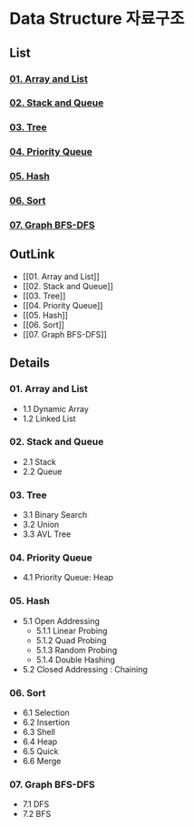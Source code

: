 # Data Structure 자료구조

## List

### [01. Array and List](https://github.com/DOforTU/note-cs/blob/dohyeon/data%20structure/01.%20Array%20and%20List.md "null")

### [02. Stack and Queue](https://github.com/DOforTU/note-cs/blob/dohyeon/data%20structure/02.%20Stack%20and%20Queue.md "null")

### [03. Tree](https://github.com/DOforTU/note-cs/blob/dohyeon/data%20structure/03.%20Tree.md "null")

### [04. Priority Queue](https://github.com/DOforTU/note-cs/blob/dohyeon/data%20structure/04.%20Priority%20Queue.md "null")

### [05. Hash](https://github.com/DOforTU/note-cs/blob/dohyeon/data%20structure/05.%20Hash.md "null")

### [06. Sort](https://github.com/DOforTU/note-cs/blob/dohyeon/data%20structure/06.%20Sort.md "null")

### [07. Graph BFS-DFS](https://github.com/DOforTU/note-cs/blob/dohyeon/data%20structure/07.%20Graph%20BFS-DFS.md "null")

## OutLink

- [[01. Array and List]]
- [[02. Stack and Queue]]
- [[03. Tree]]
- [[04. Priority Queue]]
- [[05. Hash]]
- [[06. Sort]]
- [[07. Graph BFS-DFS]]
    
## Details

### 01. Array and List

- 1.1 Dynamic Array
- 1.2 Linked List
    
### 02. Stack and Queue

- 2.1 Stack
- 2.2 Queue
    
### 03. Tree

- 3.1 Binary Search
- 3.2 Union
- 3.3 AVL Tree
    
### 04. Priority Queue

- 4.1 Priority Queue: Heap
    
### 05. Hash

- 5.1 Open Addressing
    - 5.1.1 Linear Probing
    - 5.1.2 Quad Probing
    - 5.1.3 Random Probing
    - 5.1.4 Double Hashing
- 5.2 Closed Addressing : Chaining
    

### 06. Sort

- 6.1 Selection
- 6.2 Insertion
- 6.3 Shell
- 6.4 Heap
- 6.5 Quick
- 6.6 Merge
    
### 07. Graph BFS-DFS

- 7.1 DFS
- 7.2 BFS